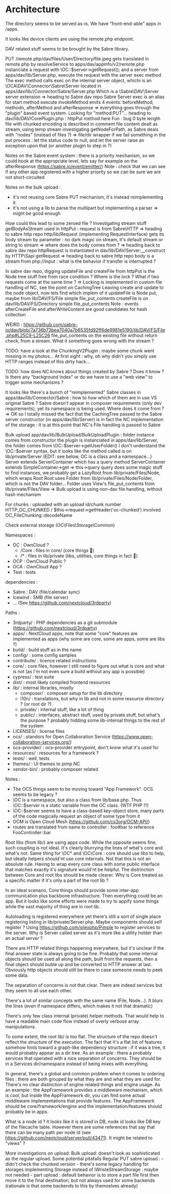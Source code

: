 # Architecture

The directory seems to be served as-is.
We have "front-end-able" apps in /apps.

It looks like device clients are using the remote.php endpoint.

DAV related stuff seems to be brought by the Sabre library.

PUT /remote.php/dav/files/User/Directory/file.jpeg
gets translated in remote.php by resolveService to apps/dav/appinfo/v2/remote.php
instanciate a request with \OC::$server->getRequest(); and a server from apps/dav/lib/Server.php, execute the request with the server exec method
The exec method calls exec on the internal server object, whichi is an \OCA\DAV\Connector\Sabre\Server located in apps/dav/lib//Connector/Sabre/Server.php
Which is a \Sabre\DAV\Server server extension
=> heading to Sabre dav repo
Sabre Server exec is an alias for start method
execute invokeMethod
emits 4 events: beforeMethod, methodn, afterMethod and afterResponse
=> everything goes through the "plugin" based event system. Looking for "method:PUT"...
heading to dav/lib/DAV/CorePlugin.php : httpPut method here
Fun : bug 0 byte length file with chunked encoding is described in comment
file content dealt as stream, using temp stream
investigating getNodeForPath, as Sabre deals with "nodes" (instead of files ?) => file/dir wrapper
if we fail something in the put process : let the status code to null, and let the server raise an exception upon that (or another plugin to step in ?)

Notes on the Sabre event system : there is a priority mechanism, so we could hook at the appropriate level, lets say for example on the afterResponse (https://sabre.io/event/emitter/)
Note : check that we can see if any other app registered with a higher priority so we can be sure we are not short-circuited

Notes on the bulk upload :
- it's not reusing core Sabre PUT mechanism, it's instead reimplementing it.
- it's not using a lib to parse the multipart but implementing a parser
=> might be good enough

How could this lead to some zeroed file ? Investigating stream stuff
getBodyAsStream used in httpPut : request is from Sabre\HTTP
=> heading to sabre http repo
http/lib/Request (implementing RequestInterface) gets its body stream by parameter : no dark magic on stream, it's default stream or string to stream => where does the body comes from ?
=> heading back to sabre dav repo
httpRequest is instantiated in dav/lib/DAV/Server:__construct by HTTP\Sapi getRequest
=> heading back to sabre http repo
body is a stream from php://input : what is the behavior if transfer is interrupted ?

In sabre dav repo, digging updateFile and createFile from httpPut
is the Node tree stuff free from race condition ? Where is the lock ? What if two requests come at the same time ?
=> Locking is implemented in custom file handling of NC, see the point on CachingTree
Leaving create and update to the node object, now lets find which implem of it
updateFile is Node put, maybe from lib/DAV/FS/File
simple file_put_contents
createFile is on dav/lib/DAV/FS/Directory
simple file_put_contents
Note : events afterCreateFile and afterWriteContent are good candidates for hash collection

WEIRD : https://github.com/sabre-io/dav/blob/7a736b73bea7040a7b6535fd92ff6de9981e5190/lib/DAV/FS/File.php#L25C9-L25C26 file_put_contents on the existing file without return check, from a stream. What it something goes wrong with the stream ?

TODO: have a look at the ChunkingV2Plugin : maybe some chunk went missing in my photos...
At first sight : why, oh why didn't you simply use HTTP ranges instead of this dirty hack...

TODO: how does NC knows about things created by Sabre ? Does it know ? Is there any "background index" or do we have to use a "web view" to trigger some mechanisms ?

It looks like there's a bunch of "reimplemented" Sabre classes in apps/dav/lib/Connector/Sabre : how to how which of them are in use VS original Sabre ?
Sabre doesn't appear in composer requirements (only dev requirements), yet its namespace is being used. Where does it come from ?
=> OK so I totally missed the fact that the CachingTree passed to the Sabre server constructor (in apps/dav/lib/Server) is in fact the NC implementation of the storage : it is at this point that NC's File handling is passed to Sabre

Bulk upload app/dav/lib/BulkUpload/BulkUploadPlugin : folder instance comes from constructor
the plugin is instanciated in apps/dav/lib/Server, the folder comes from \OC::$server->getUserFolder()
I don't understand the \OC::$server syntax, but it looks like the method called is on lib/private/Server (EDIT: see below, OC is a class and a namespace...)
Server extends ServerContainer which has a query method
ServerContainer extends SimpleContainer->get => this->query
query does some magic stuff to find instances, we probably get a LazyRoot from lib/private/Files/Node, which wraps Root
Root uses Folder from lib/private/Files/Node/Folder, which is not the DAV folder...
Folder uses View's file_put_contents from lib/private/Files/View
=> Bulk upload is using non-dav file handling, without hash mechanism

For chunks : uploaded with an upload id/chunk number
HTTP_OC_CHUNKED / $this->request->getHeader('oc-chunked') involved
OC_FileChunking::decodeName

Check external storage (OC\Files\Storage\Common)

Namespaces :
- OC : OwnCloud ?
    - /Core : files in core/ (core things :shrug:)
    - /* : files in lib/private (libs, utilities, core things in fact :shrug:)
- OCP : OwnCloud Public ?
- OCA : OwnCloud App ?
- Test : tests

dependencies :
- Sabre : DAV (file/calendar sync)
- Icewind : SMB (file server)
- ... (See https://github.com/nextcloud/3rdparty)


Paths :
- 3rdparty/ : PHP dependencies as a git submodule (https://github.com/nextcloud/3rdparty)
- apps/ : NextCloud apps, note that some "core" features are implemented as apps (why some are core, some are apps, some are libs ?)
- build/ : build stuff as in the name
- config/ : some config samples
- contribute/ : licence related instructions
- core/ : core files, however I still need to figure out what is core and what is not (as I'm not even sure a build without any app is possible)
- cypress/ : test suite
- dist/ : most likely compiled frontend resources
- lib/ : internal libraries, mostly
    - composer/ : composer setup for the lib directory
    - l10n/ : translations, but why in lib and not in some resource directory ? (or root dir ?)
    - private/ : internal stuff, like a lot of thing
    - public/ : interfaces, abstract stuff, used by private stuff, but what's the purpose ? probably hidding some lib-internal things to the rest of the system
- LICENSES/ : license files
- ocs/ : standors for Open Collaboration Service (https://www.open-collaboration-services.org/)
- ocs-provider/ : ocs-provider entrypoint, don't know what it's used for
- resources/ : resources for a framework ?
- tests/ : well, tests
- themes/ : UI themes to pimp NC
- vendor-bin/ : probably composer related

Notes :
- The OCS things seem to be moving toward "App Framework". OCS seems to be legacy ?
- \OC is a namespace, but also a class from lib/base.php. Thus \OC::$server is a static variable from the OC class. (WTF PHP ?!)
- \OC::$server seems to have a class-based key-object store, many parts of the code magically request an object of some type from it
- OCM is Open Cloud Mesh (https://github.com/cs3org/OCM-API/)
- routes are translated from name to controller : foo#bar to reference FooController::bar

Root libs (from lib/) are using apps code. While the opposite seems fine, such coupling is not ideal.
It's clearly blurrying the lines of what's core and what's not.
Same thing for \OC\* and \OC\Core : core should use libs to help, but ideally helpers should'nt use core internals.
Not that this is not an absolute rule. Having to wrap every core class with some public interface that matches exactly it's signature would'nt be helpful.
The distrinction between Core and root libs should be made clearer. Why is Core treated as a specific matter if it's only a part of the root lib ?

In an ideal scenario, Core things should provide some inter-app communication plus backbone infrastructure.
Then everything could be an app. But it looks like some efforts were made to try to appify some things while the vast
majority of thing are in root lib.

Autoloading is registered everywhere yet there's still a sort of single place registering listing in lib/private/Server.php. Maybe components should self register ?
Using https://github.com/silexphp/Pimple to register services to the server.
Why is Server called server as it's more like a utility holder than an actual server ?

There are HTTP related things happening everywhere, but it's unclear if the final answer state is always going to be fine.
Probably that some internal objects should be used all along the path, built from the requests, then a final object should buble up and be converted to HTTP
answer at last. Obviously http objects should still be there in case someone needs to peek some data.

The separation of concerns is not that clear. There are indeed services but they seem to all use each other.

There's a lot of similar concepts with the same name (File, Node...). It blurs the lines (even if namespace differs, which makes it not that dramatic)

There's only few class internal (private) helper methods. That would help to have a readable main code flow instead of overly verbose array manipulations.

To some extent, the root lib/ is too flat. The structure of the repo doesn't reflect the structure of the execution.
The fact that it's a flat list of features somehow hints toward a graph-like dependency structure : if it was a tree, it would probably appear as a dir tree.
As an example : there a probably services that operated with a nice separation of concerns. They should be in a Services dir/namespace instead of being mixes with everything.

In general, there's a global and common problem when it comes to ordering files : there are both grouped by what they are and what they are used for. There's no clear distinction of
engine related things and engine usage. As an example : the AppFramework provides a middleware mechanism, which is cool, but inside the AppFramework dir, you can find some actual middleware
implementations that provide features. The AppFramework should be core/framework/engine and the implementation/features should probably be in apps.

What is a node id ? It looks like it is stored in DB, node id looks like DB key of the filecache table.
However there are some references that say that there can be many path per node id (see https://github.com/nextcloud/server/pull/43471).
It might be related to "views" ?


More investigations on upload:
Bulk upload:
    doesn't look as sophisticated as the regular upload. Some potential pitafalls
Regular PUT sabre upload :
    - didn't check the chunked version
    - there's some legacy handling for storages implementing Storage instead of IWristeStreamStorage : maybe not needed
    - part upload : default behavior is to store a part file first then move it to the final destination, but not always used for some backends (rationale is that some backends to this by themselves already)
